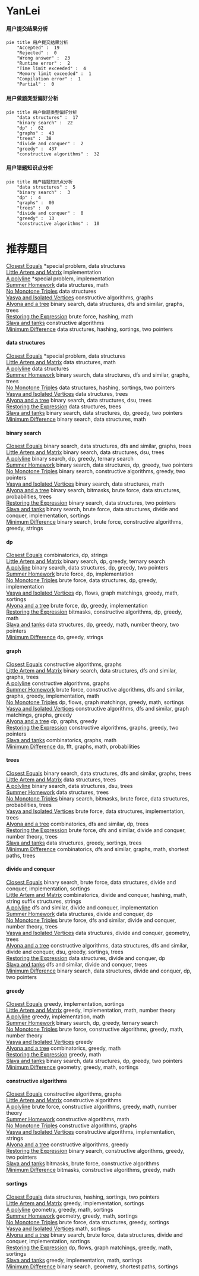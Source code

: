 # YanLei
<!-- tabs:start -->
#### **用户提交结果分析**

```mermaid
pie title 用户提交结果分析
    "Accepted" :  19
    "Rejected" :  0
    "Wrong answer" :  23
    "Runtime error" :  2
    "Time limit exceeded" :  4
    "Memory limit exceeded" :  1
    "Compilation error" :  1
    "Partial" :  0
```
#### **用户做题类型偏好分析**

```mermaid
pie title 用户做题类型偏好分析
    "data structures" :  17
    "binary search" :  22
    "dp" :  62
    "graphs" :  43
    "trees" :  38
    "divide and conquer" :  2
    "greedy" :  437
    "constructive algorithms" :  32
```
#### **用户错题知识点分析**

```mermaid
pie title 用户错题知识点分析
    "data structures" :  5
    "binary search" :  3
    "dp" :  4
    "graphs" :  00
    "trees" :  0
    "divide and conquer" :  0
    "greedy" :  13
    "constructive algorithms" :  10
```
<!-- tabs:end -->
# 推荐题目
[Closest Equals](http://codeforces.com/problemset/problem/522/D)		*special problem,
                        data structures		  
[Little Artem and Matrix](https://codeforces.com/contest/668/problem/A)		implementation		  
[A polyline](http://codeforces.com/problemset/problem/171/H)		*special problem,
                        implementation		  
[Summer Homework](http://codeforces.com/problemset/problem/316/E2)		data structures,
                        math		  
[No Monotone Triples](http://codeforces.com/problemset/problem/1332/G)		data structures		  
[Vasya and Isolated Vertices](http://codeforces.com/problemset/problem/1065/B)		constructive algorithms,
                        graphs		  
[Alyona and a tree](https://codeforces.com/contest/740/problem/D)		binary search,
                        data structures,
                        dfs and similar,
                        graphs,
                        trees		  
[Restoring the Expression](http://codeforces.com/problemset/problem/898/F)		brute force,
                        hashing,
                        math		  
[Slava and tanks](http://codeforces.com/problemset/problem/877/C)		constructive algorithms		  
[Minimum Difference](http://codeforces.com/problemset/problem/1476/G)		data structures,
                        hashing,
                        sortings,
                        two pointers		  
<!-- tabs:start -->
#### **data structures**
[Closest Equals](http://codeforces.com/problemset/problem/522/D)		*special problem,
                        data structures		  
[Little Artem and Matrix](http://codeforces.com/problemset/problem/316/E2)		data structures,
                        math		  
[A polyline](http://codeforces.com/problemset/problem/1332/G)		data structures		  
[Summer Homework](https://codeforces.com/contest/740/problem/D)		binary search,
                        data structures,
                        dfs and similar,
                        graphs,
                        trees		  
[No Monotone Triples](http://codeforces.com/problemset/problem/1476/G)		data structures,
                        hashing,
                        sortings,
                        two pointers		  
[Vasya and Isolated Vertices](http://codeforces.com/problemset/problem/339/D)		data structures,
                        trees		  
[Alyona and a tree](http://codeforces.com/problemset/problem/571/D)		binary search,
                        data structures,
                        dsu,
                        trees		  
[Restoring the Expression](http://codeforces.com/problemset/problem/1076/E)		data structures,
                        trees		  
[Slava and tanks](http://codeforces.com/problemset/problem/1492/C)		binary search,
                        data structures,
                        dp,
                        greedy,
                        two pointers		  
[Minimum Difference](http://codeforces.com/problemset/problem/1490/G)		binary search,
                        data structures,
                        math		  
#### **binary search**
[Closest Equals](https://codeforces.com/contest/740/problem/D)		binary search,
                        data structures,
                        dfs and similar,
                        graphs,
                        trees		  
[Little Artem and Matrix](http://codeforces.com/problemset/problem/571/D)		binary search,
                        data structures,
                        dsu,
                        trees		  
[A polyline](http://codeforces.com/problemset/problem/808/E)		binary search,
                        dp,
                        greedy,
                        ternary search		  
[Summer Homework](http://codeforces.com/problemset/problem/1492/C)		binary search,
                        data structures,
                        dp,
                        greedy,
                        two pointers		  
[No Monotone Triples](http://codeforces.com/problemset/problem/1463/D)		binary search,
                        constructive algorithms,
                        greedy,
                        two pointers		  
[Vasya and Isolated Vertices](http://codeforces.com/problemset/problem/1490/G)		binary search,
                        data structures,
                        math		  
[Alyona and a tree](http://codeforces.com/problemset/problem/1479/D)		binary search,
                        bitmasks,
                        brute force,
                        data structures,
                        probabilities,
                        trees		  
[Restoring the Expression](http://codeforces.com/problemset/problem/1436/E)		binary search,
                        data structures,
                        two pointers		  
[Slava and tanks](http://codeforces.com/problemset/problem/1461/D)		binary search,
                        brute force,
                        data structures,
                        divide and conquer,
                        implementation,
                        sortings		  
[Minimum Difference](http://codeforces.com/problemset/problem/1493/C)		binary search,
                        brute force,
                        constructive algorithms,
                        greedy,
                        strings		  
#### **dp**
[Closest Equals](http://codeforces.com/problemset/problem/1426/F)		combinatorics,
                        dp,
                        strings		  
[Little Artem and Matrix](http://codeforces.com/problemset/problem/808/E)		binary search,
                        dp,
                        greedy,
                        ternary search		  
[A polyline](http://codeforces.com/problemset/problem/1492/C)		binary search,
                        data structures,
                        dp,
                        greedy,
                        two pointers		  
[Summer Homework](https://codeforces.com/contest/1457/problem/C)		brute force,
                        dp,
                        implementation		  
[No Monotone Triples](http://codeforces.com/problemset/problem/1491/C)		brute force,
                        data structures,
                        dp,
                        greedy,
                        implementation		  
[Vasya and Isolated Vertices](http://codeforces.com/problemset/problem/1437/C)		dp,
                        flows,
                        graph matchings,
                        greedy,
                        math,
                        sortings		  
[Alyona and a tree](http://codeforces.com/problemset/problem/1499/B)		brute force,
                        dp,
                        greedy,
                        implementation		  
[Restoring the Expression](http://codeforces.com/problemset/problem/1491/D)		bitmasks,
                        constructive algorithms,
                        dp,
                        greedy,
                        math		  
[Slava and tanks](http://codeforces.com/problemset/problem/1497/E1)		data structures,
                        dp,
                        greedy,
                        math,
                        number theory,
                        two pointers		  
[Minimum Difference](http://codeforces.com/problemset/problem/1466/C)		dp,
                        greedy,
                        strings		  
#### **graph**
[Closest Equals](http://codeforces.com/problemset/problem/1065/B)		constructive algorithms,
                        graphs		  
[Little Artem and Matrix](https://codeforces.com/contest/740/problem/D)		binary search,
                        data structures,
                        dfs and similar,
                        graphs,
                        trees		  
[A polyline](http://codeforces.com/problemset/problem/1495/C)		constructive algorithms,
                        graphs		  
[Summer Homework](http://codeforces.com/problemset/problem/1487/C)		brute force,
                        constructive algorithms,
                        dfs and similar,
                        graphs,
                        greedy,
                        implementation,
                        math		  
[No Monotone Triples](http://codeforces.com/problemset/problem/1437/C)		dp,
                        flows,
                        graph matchings,
                        greedy,
                        math,
                        sortings		  
[Vasya and Isolated Vertices](http://codeforces.com/problemset/problem/1470/D)		constructive algorithms,
                        dfs and similar,
                        graph matchings,
                        graphs,
                        greedy		  
[Alyona and a tree](http://codeforces.com/problemset/problem/1476/C)		dp,
                        graphs,
                        greedy		  
[Restoring the Expression](http://codeforces.com/problemset/problem/1304/D)		constructive algorithms,
                        graphs,
                        greedy,
                        two pointers		  
[Slava and tanks](http://codeforces.com/problemset/problem/1475/C)		combinatorics,
                        graphs,
                        math		  
[Minimum Difference](http://codeforces.com/problemset/problem/553/E)		dp,
                        fft,
                        graphs,
                        math,
                        probabilities		  
#### **trees**
[Closest Equals](https://codeforces.com/contest/740/problem/D)		binary search,
                        data structures,
                        dfs and similar,
                        graphs,
                        trees		  
[Little Artem and Matrix](http://codeforces.com/problemset/problem/339/D)		data structures,
                        trees		  
[A polyline](http://codeforces.com/problemset/problem/571/D)		binary search,
                        data structures,
                        dsu,
                        trees		  
[Summer Homework](http://codeforces.com/problemset/problem/1076/E)		data structures,
                        trees		  
[No Monotone Triples](http://codeforces.com/problemset/problem/1479/D)		binary search,
                        bitmasks,
                        brute force,
                        data structures,
                        probabilities,
                        trees		  
[Vasya and Isolated Vertices](http://codeforces.com/problemset/problem/1511/C)		brute force,
                        data structures,
                        implementation,
                        trees		  
[Alyona and a tree](http://codeforces.com/problemset/problem/1499/F)		combinatorics,
                        dfs and similar,
                        dp,
                        trees		  
[Restoring the Expression](http://codeforces.com/problemset/problem/1491/E)		brute force,
                        dfs and similar,
                        divide and conquer,
                        number theory,
                        trees		  
[Slava and tanks](http://codeforces.com/problemset/problem/1466/D)		data structures,
                        greedy,
                        sortings,
                        trees		  
[Minimum Difference](http://codeforces.com/problemset/problem/1495/D)		combinatorics,
                        dfs and similar,
                        graphs,
                        math,
                        shortest paths,
                        trees		  
#### **divide and conquer**
[Closest Equals](http://codeforces.com/problemset/problem/1461/D)		binary search,
                        brute force,
                        data structures,
                        divide and conquer,
                        implementation,
                        sortings		  
[Little Artem and Matrix](http://codeforces.com/problemset/problem/1466/G)		combinatorics,
                        divide and conquer,
                        hashing,
                        math,
                        string suffix structures,
                        strings		  
[A polyline](http://codeforces.com/problemset/problem/1490/D)		dfs and similar,
                        divide and conquer,
                        implementation		  
[Summer Homework](https://codeforces.com/contest/1483/problem/C)		data structures,
                        divide and conquer,
                        dp		  
[No Monotone Triples](http://codeforces.com/problemset/problem/1491/E)		brute force,
                        dfs and similar,
                        divide and conquer,
                        number theory,
                        trees		  
[Vasya and Isolated Vertices](http://codeforces.com/problemset/problem/1303/G)		data structures,
                        divide and conquer,
                        geometry,
                        trees		  
[Alyona and a tree](http://codeforces.com/problemset/problem/1494/D)		constructive algorithms,
                        data structures,
                        dfs and similar,
                        divide and conquer,
                        dsu,
                        greedy,
                        sortings,
                        trees		  
[Restoring the Expression](http://codeforces.com/problemset/problem/1482/E)		data structures,
                        divide and conquer,
                        dp		  
[Slava and tanks](http://codeforces.com/problemset/problem/566/C)		dfs and similar,
                        divide and conquer,
                        trees		  
[Minimum Difference](http://codeforces.com/problemset/problem/1428/F)		binary search,
                        data structures,
                        divide and conquer,
                        dp,
                        two pointers		  
#### **greedy**
[Closest Equals](http://codeforces.com/problemset/problem/847/K)		greedy,
                        implementation,
                        sortings		  
[Little Artem and Matrix](http://codeforces.com/problemset/problem/749/A)		greedy,
                        implementation,
                        math,
                        number theory		  
[A polyline](http://codeforces.com/problemset/problem/746/E)		greedy,
                        implementation,
                        math		  
[Summer Homework](http://codeforces.com/problemset/problem/808/E)		binary search,
                        dp,
                        greedy,
                        ternary search		  
[No Monotone Triples](http://codeforces.com/problemset/problem/1332/B)		brute force,
                        constructive algorithms,
                        greedy,
                        math,
                        number theory		  
[Vasya and Isolated Vertices](http://codeforces.com/problemset/problem/1077/B)		greedy		  
[Alyona and a tree](http://codeforces.com/problemset/problem/1293/B)		combinatorics,
                        greedy,
                        math		  
[Restoring the Expression](http://codeforces.com/problemset/problem/1440/B)		greedy,
                        math		  
[Slava and tanks](http://codeforces.com/problemset/problem/1492/C)		binary search,
                        data structures,
                        dp,
                        greedy,
                        two pointers		  
[Minimum Difference](https://codeforces.com/contest/1496/problem/C)		geometry,
                        greedy,
                        math,
                        sortings		  
#### **constructive algorithms**
[Closest Equals](http://codeforces.com/problemset/problem/1065/B)		constructive algorithms,
                        graphs		  
[Little Artem and Matrix](http://codeforces.com/problemset/problem/877/C)		constructive algorithms		  
[A polyline](http://codeforces.com/problemset/problem/1332/B)		brute force,
                        constructive algorithms,
                        greedy,
                        math,
                        number theory		  
[Summer Homework](http://codeforces.com/problemset/problem/1025/G)		constructive algorithms,
                        math		  
[No Monotone Triples](http://codeforces.com/problemset/problem/1495/C)		constructive algorithms,
                        graphs		  
[Vasya and Isolated Vertices](https://codeforces.com/contest/947/problem/D)		constructive algorithms,
                        implementation,
                        strings		  
[Alyona and a tree](http://codeforces.com/problemset/problem/1493/A)		constructive algorithms,
                        greedy		  
[Restoring the Expression](http://codeforces.com/problemset/problem/1463/D)		binary search,
                        constructive algorithms,
                        greedy,
                        two pointers		  
[Slava and tanks](https://codeforces.com/contest/1456/problem/B)		bitmasks,
                        brute force,
                        constructive algorithms		  
[Minimum Difference](http://codeforces.com/problemset/problem/1492/D)		bitmasks,
                        constructive algorithms,
                        greedy,
                        math		  
#### **sortings**
[Closest Equals](http://codeforces.com/problemset/problem/1476/G)		data structures,
                        hashing,
                        sortings,
                        two pointers		  
[Little Artem and Matrix](http://codeforces.com/problemset/problem/847/K)		greedy,
                        implementation,
                        sortings		  
[A polyline](https://codeforces.com/contest/1496/problem/C)		geometry,
                        greedy,
                        math,
                        sortings		  
[Summer Homework](http://codeforces.com/problemset/problem/1495/A)		geometry,
                        greedy,
                        math,
                        sortings		  
[No Monotone Triples](http://codeforces.com/problemset/problem/1497/A)		brute force,
                        data structures,
                        greedy,
                        sortings		  
[Vasya and Isolated Vertices](http://codeforces.com/problemset/problem/1427/A)		math,
                        sortings		  
[Alyona and a tree](http://codeforces.com/problemset/problem/1461/D)		binary search,
                        brute force,
                        data structures,
                        divide and conquer,
                        implementation,
                        sortings		  
[Restoring the Expression](http://codeforces.com/problemset/problem/1437/C)		dp,
                        flows,
                        graph matchings,
                        greedy,
                        math,
                        sortings		  
[Slava and tanks](http://codeforces.com/problemset/problem/1473/A)		greedy,
                        implementation,
                        math,
                        sortings		  
[Minimum Difference](http://codeforces.com/problemset/problem/1486/B)		binary search,
                        geometry,
                        shortest paths,
                        sortings		  
<!-- tabs:end -->
